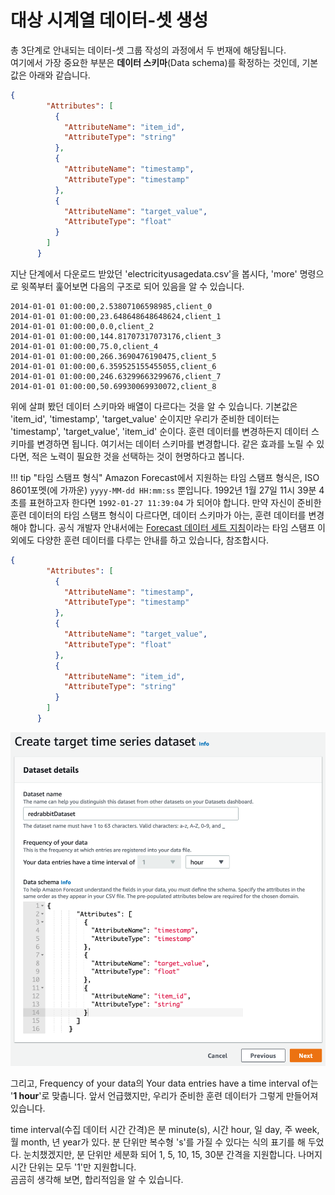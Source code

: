 # 대상 시계열 데이터-셋 생성

총 3단계로 안내되는 데이터-셋 그룹 작성의 과정에서 두 번재에 해당됩니다.  
여기에서 가장 중요한 부분은 **데이터 스키마**(Data schema)를 확정하는 것인데,
기본값은 아래와 같습니다.

```json
{
        "Attributes": [
          {
            "AttributeName": "item_id",
            "AttributeType": "string"
          },
          {
            "AttributeName": "timestamp",
            "AttributeType": "timestamp"
          },
          {
            "AttributeName": "target_value",
            "AttributeType": "float"
          }
        ]
      }
```

지난 단계에서 다운로드 받았던 'electricityusagedata.csv'을 봅시다,
'more' 명령으로 윗쪽부터 훑어보면 다음의 구조로 되어 있음을 알 수 있습니다.

    2014-01-01 01:00:00,2.53807106598985,client_0
    2014-01-01 01:00:00,23.648648648648624,client_1
    2014-01-01 01:00:00,0.0,client_2
    2014-01-01 01:00:00,144.81707317073176,client_3
    2014-01-01 01:00:00,75.0,client_4
    2014-01-01 01:00:00,266.3690476190475,client_5
    2014-01-01 01:00:00,6.359525155455055,client_6
    2014-01-01 01:00:00,246.63299663299676,client_7
    2014-01-01 01:00:00,50.69930069930072,client_8

위에 살펴 봤던 데이터 스키마와 배열이 다르다는 것을 알 수 있습니다.
기본값은 'item_id', 'timestamp', 'target_value' 순이지만 우리가 준비한 데이터는
'timestamp', 'target_value', 'item_id' 순이다. 훈련 데이터를 변경하든지
데이터 스키마를 변경하면 됩니다. 여기서는 데이터 스키마를 변경합니다.
같은 효과를 노릴 수 있다면, 적은 노력이 필요한 것을 선택하는 것이 현명하다고 봅니다.

!!! tip "타임 스탬프 형식"
    Amazon Forecast에서 지원하는 타임 스탬프 형식은, ISO 8601포멧(에 가까운)
    `yyyy-MM-dd HH:mm:ss` 뿐입니다. 1992년 1월 27일 11시 39분 4초를 표현하고자 한다면
    `1992-01-27 11:39:04` 가 되어야 합니다.
    만약 자신이 준비한 훈련 데이터의 타임 스탬프 형식이 다르다면,
    데이터 스키마가 아는, 훈련 데이터를 변경해야 합니다. 
    공식 개발자 안내서에는 [Forecast 데이터 세트 지침](https://docs.aws.amazon.com/ko_kr/forecast/latest/dg/dataset-import-guidelines-troubleshooting.html)이라는 타임 스탬프 이외에도 다양한
    훈련 데이터를 다루는 안내를 하고 있습니다, 참조합시다.

```json
{
        "Attributes": [
          {
            "AttributeName": "timestamp",
            "AttributeType": "timestamp"
          },
          {
            "AttributeName": "target_value",
            "AttributeType": "float"
          },
          {
            "AttributeName": "item_id",
            "AttributeType": "string"
          }
        ]
      }
```

![Data schema](./steps/02-01-data-schema.png)

그리고, Frequency of your data의 Your data entries have a time interval of는
'**1 hour**'로 맞춥니다. 앞서 언급했지만, 우리가 준비한 훈련 데이터가 그렇게 만들어져 있습니다.

time interval(수집 데이터 시간 간격)은 분 minute(s), 시간 hour, 일 day, 주 week, 월 month, 년 year가 있다. 분 단위만 복수형 's'를 가질 수 있다는 식의 표기를 해 두었다. 눈치챘겠지만, 분 단위만 세분화 되어 1, 5, 10, 15, 30분 간격을 지원합니다. 나머지 시간 단위는 모두 '1'만 지원합니다.  
곰곰히 생각해 보면, 합리적임을 알 수 있습니다.
